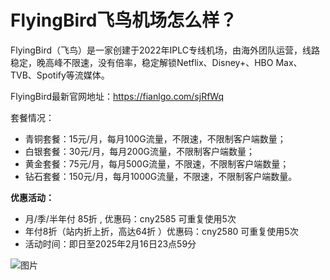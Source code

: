 # FlyingBird飞鸟机场怎么样？

FlyingBird（飞鸟）是一家创建于2022年IPLC专线机场，由海外团队运营，线路稳定，晚高峰不限速，没有倍率，稳定解锁Netflix、Disney+、HBO Max、TVB、Spotify等流媒体。

FlyingBird最新官网地址：https://fianlgo.com/sjRfWq

套餐情况：

- 青铜套餐：15元/月，每月100G流量，不限速，不限制客户端数量；
- 白银套餐：30元/月，每月200G流量，不限制客户端数量；
- 黄金套餐：75元/月，每月500G流量，不限速，不限制客户端数量；
- 钻石套餐：150元/月，每月1000G流量，不限速，不限制客户端数量。

**优惠活动：**

- 月/季/半年付 85折 , 优惠码：cny2585 可重复使用5次
-  年付8折（站内折上折，高达64折 ）优惠码：cny2580  可重复使用5次
- 活动时间：即日至2025年2月16日23点59分

![图片](https://github.com/user-attachments/assets/11492e8e-243b-4010-a3ec-beb5c718e14f)
